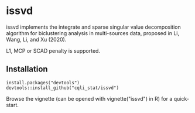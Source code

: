 # issvd
issvd implements the integrate and sparse singular value decomposition algorithm for biclustering analysis in multi-sources data, 
proposed in Li, Wang, Li, and Xu (2020).

L1, MCP or SCAD penalty is supported.

## Installation
```
install.packages("devtools")
devtools::install_github("cqli_stat/issvd")
```
Browse the vignette (can be opened with vignette("issvd") in R) for a quick-start.



